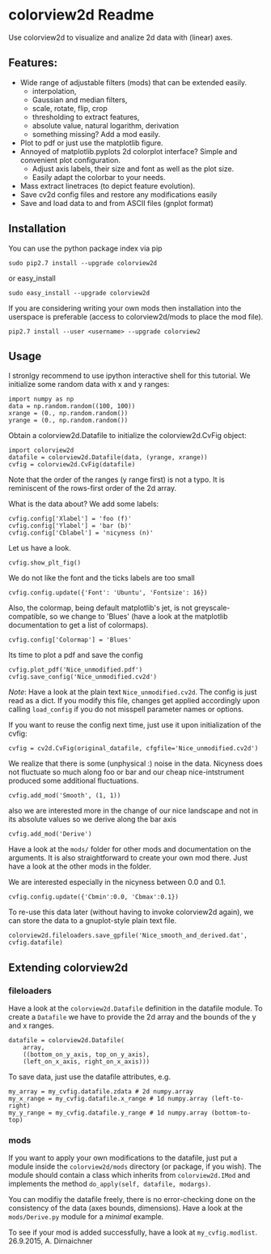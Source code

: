 colorview2d Readme
==================

Use colorview2d to visualize and analize 2d data with (linear) axes. 


Features:
------------

* Wide range of adjustable filters (mods) that can be extended easily.
  - interpolation,
  - Gaussian and median filters, 
  - scale, rotate, flip, crop
  - thresholding to extract features,
  - absolute value, natural logarithm, derivation
  - something missing? Add a mod easily.
* Plot to pdf or just use the matplotlib figure.
* Annoyed of matplotlib.pyplots 2d colorplot interface? Simple and convenient plot configuration.
  - Adjust axis labels, their size and font as well as the plot size.
  - Easily adapt the colorbar to your needs.
* Mass extract linetraces (to depict feature evolution). 
* Save cv2d config files and restore any modifications easily
* Save and load data to and from ASCII files (gnplot format)
 

Installation
-----------------

You can use the python package index via pip

    sudo pip2.7 install --upgrade colorview2d

or easy_install

    sudo easy_install --upgrade colorview2d

If you are considering writing your own mods then installation into
the userspace is preferable (access to colorview2d/mods to place the mod file).

    pip2.7 install --user <username> --upgrade colorview2

Usage
-------

I stronlgy recommend to use ipython interactive shell for this tutorial.
We initialize some random data with x and y ranges:

    import numpy as np
    data = np.random.random((100, 100))
    xrange = (0., np.random.random())
    yrange = (0., np.random.random())

Obtain a colorview2d.Datafile to initialize the colorview2d.CvFig object:

    import colorview2d
    datafile = colorview2d.Datafile(data, (yrange, xrange))
    cvfig = colorview2d.CvFig(datafile)

Note that the order of the ranges (y range first) is not a typo.
It is reminiscent of the rows-first order of the 2d array.

What is the data about? We add some labels:

    cvfig.config['Xlabel'] = 'foo (f)'
    cvfig.config['Ylabel'] = 'bar (b)'
    cvfig.config['Cblabel'] = 'nicyness (n)'

Let us have a look.

    cvfig.show_plt_fig()

We do not like the font and the ticks labels are too small

    cvfig.config.update({'Font': 'Ubuntu', 'Fontsize': 16})

Also, the colormap, being default matplotlib's jet, is not greyscale-compatible, so we change to
'Blues' (have a look at the matplotlib documentation to get a list of colormaps).

    cvfig.config['Colormap'] = 'Blues'

Its time to plot a pdf and save the config

    cvfig.plot_pdf('Nice_unmodified.pdf')
    cvfig.save_config('Nice_unmodified.cv2d')

*Note*: Have a look at the plain text `Nice_unmodified.cv2d`. The config is just read as a dict.
If you modify this file, changes get applied accordingly upon calling `load_config`
if you do not misspell parameter names or options.

If you want to reuse the config next time, just use it upon initialization of the cvfig:

    cvfig = cv2d.CvFig(original_datafile, cfgfile='Nice_unmodified.cv2d')

We realize that there is some (unphysical :) noise in the data. Nicyness does not fluctuate
so much along foo or bar and our cheap nice-intstrument produced some additional fluctuations.

    cvfig.add_mod('Smooth', (1, 1))

also we are interested more in the change of our nice landscape and not in its absolute
values so we derive along the bar axis

    cvfig.add_mod('Derive')

Have a look at the `mods/` folder for other mods and documentation on the arguments.
It is also straightforward to create your own mod there. Just have a look at the other mods
in the folder.

We are interested especially in the nicyness between 0.0 and 0.1. 

    cvfig.config.update({'Cbmin':0.0, 'Cbmax':0.1})

To re-use this data later (without having to invoke colorview2d again), we can store
the data to a gnuplot-style plain text file.

    colorview2d.fileloaders.save_gpfile('Nice_smooth_and_derived.dat', cvfig.datafile)



Extending colorview2d
------------------------------

### fileloaders

Have a look at the `colorview2d.Datafile` definition in the datafile module.
To create a `Datafile` we have to provide the 2d array and the bounds of the y and x ranges.

    datafile = colorview2d.Datafile(
        array,
        ((bottom_on_y_axis, top_on_y_axis),
        (left_on_x_axis, right_on_x_axis)))

To save data, just use the datafile attributes, e.g.

    my_array = my_cvfig.datafile.zdata # 2d numpy.array
    my_x_range = my_cvfig.datafile.x_range # 1d numpy.array (left-to-right)
    my_y_range = my_cvfig.datafile.y_range # 1d numpy.array (bottom-to-top)

### mods

If you want to apply your own modifications to the datafile, just put a module
inside the `colorview2d/mods` directory (or package, if you wish).
The module should contain a class which inherits from `colorview2d.IMod` and implements
the method `do_apply(self, datafile, modargs)`.

You can modifiy the datafile freely, there is no error-checking done on the consistency
of the data (axes bounds, dimensions).
Have a look at the `mods/Derive.py` module for a *minimal* example.

To see if your mod is added successfully, have a look at `my_cvfig.modlist`.
26.9.2015, A. Dirnaichner




